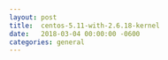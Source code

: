 ```yaml
---
layout:	post
title:	centos-5.11-with-2.6.18-kernel
date:	2018-03-04 00:00:00 -0600
categories:	general
---
```


